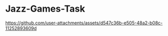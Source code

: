 # Jazz-Games-Task

https://github.com/user-attachments/assets/d547c36b-e505-48a2-b08c-11252893609d

